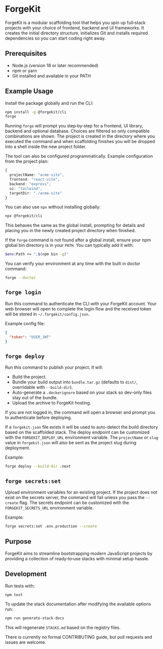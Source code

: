 # ForgeKit

ForgeKit is a modular scaffolding tool that helps you spin up full‑stack projects with your choice of frontend, backend and UI frameworks. It creates the initial directory structure, initializes Git and installs required dependencies so you can start coding right away.

## Prerequisites

- Node.js (version 18 or later recommended)
- npm or yarn
- Git installed and available in your PATH

## Example Usage

Install the package globally and run the CLI:

```bash
npm install -g @forgekit/cli
forge
```

Running `forge` will prompt you step‑by‑step for a frontend, UI library, backend
and optional database. Choices are filtered so only compatible combinations are
shown. The project is created in the directory where you executed the command
and when scaffolding finishes you will be dropped into a shell inside the new
project folder.

The tool can also be configured programmatically. Example configuration from the project plan:

```ts
{
  projectName: "acme-site",
  frontend: "react-vite",
  backend: "express",
  ui: "tailwind",
  targetDir: "./acme-site"
}
```

You can also use `npx` without installing globally:

```bash
npx @forgekit/cli
```
This behaves the same as the global install, prompting for details and placing
you in the newly created project directory when finished.

If the `forge` command is not found after a global install, ensure your npm
global bin directory is in your `PATH`.
You can typically add it with:

```bash
$env:Path += ";$(npm bin -g)"
```

You can verify your environment at any time with the built in doctor command:

```bash
forge --doctor
```

## `forge login`

Run this command to authenticate the CLI with your ForgeKit account. Your web
browser will open to complete the login flow and the received token will be
stored in `~/.forgekit/config.json`.

Example config file:

```json
{
  "token": "USER_JWT"
}
```

## `forge deploy`

Run this command to publish your project. It will:

- Build the project.
- Bundle your build output into `bundle.tar.gz` (defaults to `dist/`, overridable with `--build-dir`).
- Auto-generate a `.dockerignore` based on your stack so dev-only files stay out of the bundle.
- Upload the archive to ForgeKit hosting.

If you are not logged in, the command will open a browser and prompt you to
authenticate before deploying.

If a `forgekit.json` file exists it will be used to auto-detect the build directory based on the scaffolded stack.
The deploy endpoint can be customized with the `FORGEKIT_DEPLOY_URL` environment variable.
The `projectName` or `slug` value in `forgekit.json` will also be sent as the project slug during deployment.

Example:

```bash
forge deploy --build-dir .next
```

## `forge secrets:set`

Upload environment variables for an existing project.
If the project does not exist on the secrets server, the command will fail
unless you pass the `--create` flag. The secrets endpoint can be customized
with the `FORGEKIT_SECRETS_URL` environment variable.

Example:

```bash
forge secrets:set .env.production --create
```

## Purpose

ForgeKit aims to streamline bootstrapping modern JavaScript projects by providing a collection of ready‑to‑use stacks with minimal setup hassle.


## Development

Run tests with:

```bash
npm test
```

To update the stack documentation after modifying the available options run:


```bash
npm run generate-stack-docs
```

This will regenerate `STACKS.md` based on the registry files.

There is currently no formal CONTRIBUTING guide, but pull requests and issues are welcome.

